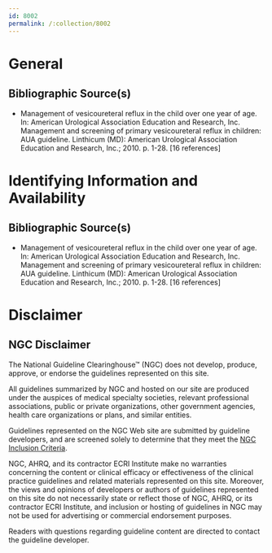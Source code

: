 ```yaml
---
id: 8002
permalink: /:collection/8002
---
```


# General

## Bibliographic Source(s)

- Management of vesicoureteral reflux in the child over one year of age. In: American Urological Association Education and Research, Inc. Management and screening of primary vesicoureteral reflux in children: AUA guideline. Linthicum (MD): American Urological Association Education and Research, Inc.; 2010. p. 1-28. [16 references]

# Identifying Information and Availability

## Bibliographic Source(s)

- Management of vesicoureteral reflux in the child over one year of age. In: American Urological Association Education and Research, Inc. Management and screening of primary vesicoureteral reflux in children: AUA guideline. Linthicum (MD): American Urological Association Education and Research, Inc.; 2010. p. 1-28. [16 references]

# Disclaimer

## NGC Disclaimer

The National Guideline Clearinghouse™ (NGC) does not develop, produce, approve, or endorse the guidelines represented on this site.

All guidelines summarized by NGC and hosted on our site are produced under the auspices of medical specialty societies, relevant professional associations, public or private organizations, other government agencies, health care organizations or plans, and similar entities.

Guidelines represented on the NGC Web site are submitted by guideline developers, and are screened solely to determine that they meet the [NGC Inclusion Criteria](/help-and-about/summaries/inclusion-criteria).

NGC, AHRQ, and its contractor ECRI Institute make no warranties concerning the content or clinical efficacy or effectiveness of the clinical practice guidelines and related materials represented on this site. Moreover, the views and opinions of developers or authors of guidelines represented on this site do not necessarily state or reflect those of NGC, AHRQ, or its contractor ECRI Institute, and inclusion or hosting of guidelines in NGC may not be used for advertising or commercial endorsement purposes.

Readers with questions regarding guideline content are directed to contact the guideline developer.

